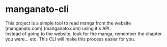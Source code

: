 # manganato-cli

This project is a simple tool to read manga from the website [manganato.com] (manganato.com) using it's API.\
Instead of going to the website, look for the manga, remember the chapter you were... etc. This CLI will make this process easier for you.